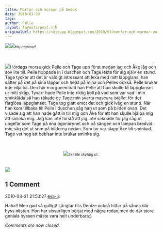 ```yaml
---
title: Morfar och mormor på besök
date: 2010-03-30
tags: 	
author: Pelle
layout: layouts/post.njk
originalUrl: https://nejtupp.blogspot.com/2010/03/morfar-och-mormor-pa-besok.html
---
```


<img src="../../../../img/Mormor+och+morfar-_MG_0976.jpg"><img src="../../../../img/Mormor+och+morfar-_MG_0989.jpg"><span style="font-size:85%;"><span style="font-style: italic;">Hej mormor!<br><br></span></span></div><br><br><img src="../../../../img/Tage+och+sminket-_MG_0995.jpg">I lördags morse gick Pelle och Tage upp först medan jag och Åke låg och sov lite till. Pelle hoppade in i duschen och Tage lekte för sig själv en stund. Tage tycker att det är väldigt intressant att leka med mitt läppglans, han sätter på det på sina läppar och helst på mina och Pelles också. Pelle brukar inte vilja ha. Den här morgonen bad han Pelle att han skulle få läppglanset ur mitt skåp. Tyvärr hade Pelle inte riktig koll på vad som var vad i min sminklåda så han råkade ge Tage min svarta mascara istället för det färglösa läppglanset. Tage tog glatt emot det och gick iväg en stund. När han kom tillbaka till Pelle i duschen såg han ut som på bilden ovan. Det visade sig att han hade gått in till mig och Åke för att han skulle hjälpa mig att sminka mig. Jag kan inte förstå att jag inte vaknade för jag såg ut ungefär som Tage på ena ögonbrynet och på sängen och lampan bredvid mig såg det ut som på bilderna nedan. Som tur var slapp Åke bli sminkad. Tage vet nog att bebisar inte brukar sminka sig.<br><br><br><div style="text-align: center;"><img src="../../../../img/Tage+och+sminket-_MG_0997.jpg"><span style="font-size:85%;"><span style="font-style: italic;">Ser lite skyldig ut..</span></span><br><br><br></div><img src="../../../../img/Tage+och+sminket-_MG_1001.jpg">

<div class="comments">
	<div class="comments-header"><h2>1 Comment</h2></div>
	<div class="comments-body">
			<div class="comment" id="comment-2198133823419572038">
				<p class="comment-header">
					<date datetime="2010-03-31T21:53:27.539+02:00">2010-03-31 21:53:27</date> 
					<a href="undefined" rel="nofollow">eva-li</a>:
				</p>
				<div class="comment-content"><p>Haha!! Men gud så gulligt! Längtar tills Denize också hittar på sånna där hyss nästan. Hon har visserligen börjat med några redan,men de där stora geniala hyssen måste vara helt underbara:)</p></div>
				<div class="comment-footer"></div>
			</div></div>
	<p class="comments-footer"><em>Comments are now closed.</em></p>
</div>